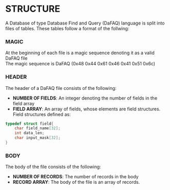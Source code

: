 # **STRUCTURE**  <br />
A Database of type Database Find and Query (DaFAQ) language is split into files of tables. These tables follow a format of the follwing:
### MAGIC <br />
At the beginning of each file is a magic sequence denoting it as a valid DaFAQ file <br />
The magic sequence is DaFAQ (0x48 0x44 0x61 0x46 0x41 0x51 0x6c)

### HEADER <br />
The header of a DaFAQ file consists of the following: <br />
* **NUMBER OF FIELDS**: An integer denoting the number of fields in the field array
* **FIELD ARRAY**: An array of fields, whose elements are field structures. Field structures defined as: <br />
```c
typedef struct field{
    char field_name[32];
    int data_len;
    char input_mask[32];
} 
```
### BODY <br />
The body of the file consists of the following:
* **NUMBER OF RECORDS**: The number of records in the body
* **RECORD ARRAY**: The body of the file is an array of records. <br />
